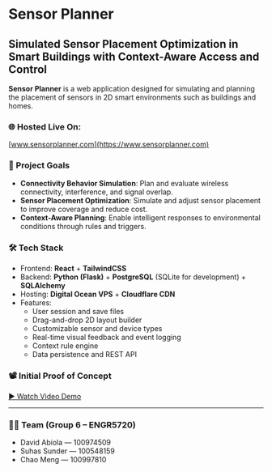 # Sensor Planner

## Simulated Sensor Placement Optimization in Smart Buildings with Context-Aware Access and Control

**Sensor Planner** is a web application designed for simulating and planning the placement of sensors in 2D smart environments such as buildings and homes.

### 🌐 Hosted Live On:

[www.sensorplanner.com](https://www.sensorplanner.com)

### 🎯 Project Goals

- **Connectivity Behavior Simulation**: Plan and evaluate wireless connectivity, interference, and signal overlap.
- **Sensor Placement Optimization**: Simulate and adjust sensor placement to improve coverage and reduce cost.
- **Context-Aware Planning**: Enable intelligent responses to environmental conditions through rules and triggers.

### 🛠 Tech Stack

- Frontend: **React** + **TailwindCSS**
- Backend: **Python (Flask)** + **PostgreSQL** (SQLite for development) + **SQLAlchemy**
- Hosting: **Digital Ocean VPS** + **Cloudflare CDN**
- Features:
  - User session and save files
  - Drag-and-drop 2D layout builder
  - Customizable sensor and device types
  - Real-time visual feedback and event logging
  - Context rule engine
  - Data persistence and REST API

### 📽 Initial Proof of Concept

[▶️ Watch Video Demo](https://drive.google.com/file/d/1rQm7J4klFf4MjSkYem8VUbxm7yhiFk_K/view?usp=sharing)

---

### 👨‍💻 Team (Group 6 – ENGR5720)

- David Abiola — 100974509
- Suhas Sunder — 100548159
- Chao Meng — 100997810
